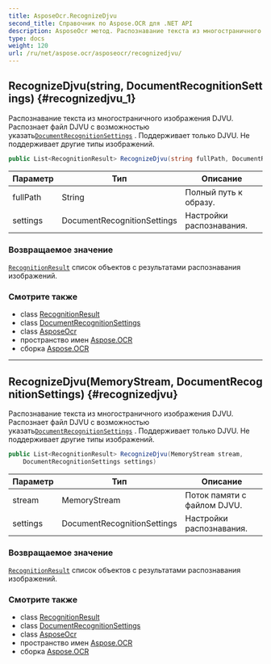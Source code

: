 ```yaml
---
title: AsposeOcr.RecognizeDjvu
second_title: Справочник по Aspose.OCR для .NET API
description: AsposeOcr метод. Распознавание текста из многостраничного изображения DJVU.  Распознает файл DJVU с возможностью указатьDocumentRecognitionSettings . Поддерживает только DJVU. Не поддерживает другие типы изображений.
type: docs
weight: 120
url: /ru/net/aspose.ocr/asposeocr/recognizedjvu/
---
```

## RecognizeDjvu(string, DocumentRecognitionSettings) {#recognizedjvu_1}

Распознавание текста из многостраничного изображения DJVU.  Распознает файл DJVU с возможностью указать[`DocumentRecognitionSettings`](../../documentrecognitionsettings/) . Поддерживает только DJVU. Не поддерживает другие типы изображений.

```csharp
public List<RecognitionResult> RecognizeDjvu(string fullPath, DocumentRecognitionSettings settings)
```

| Параметр | Тип | Описание |
| --- | --- | --- |
| fullPath | String | Полный путь к образу. |
| settings | DocumentRecognitionSettings | Настройки распознавания. |

### Возвращаемое значение

[`RecognitionResult`](../../recognitionresult/) список объектов с результатами распознавания изображений.

### Смотрите также

* class [RecognitionResult](../../recognitionresult/)
* class [DocumentRecognitionSettings](../../documentrecognitionsettings/)
* class [AsposeOcr](../)
* пространство имен [Aspose.OCR](../../asposeocr/)
* сборка [Aspose.OCR](../../../)

---

## RecognizeDjvu(MemoryStream, DocumentRecognitionSettings) {#recognizedjvu}

Распознавание текста из многостраничного изображения DJVU.  Распознает файл DJVU с возможностью указать[`DocumentRecognitionSettings`](../../documentrecognitionsettings/) . Поддерживает только DJVU. Не поддерживает другие типы изображений.

```csharp
public List<RecognitionResult> RecognizeDjvu(MemoryStream stream, 
    DocumentRecognitionSettings settings)
```

| Параметр | Тип | Описание |
| --- | --- | --- |
| stream | MemoryStream | Поток памяти с файлом DJVU. |
| settings | DocumentRecognitionSettings | Настройки распознавания. |

### Возвращаемое значение

[`RecognitionResult`](../../recognitionresult/) список объектов с результатами распознавания изображений.

### Смотрите также

* class [RecognitionResult](../../recognitionresult/)
* class [DocumentRecognitionSettings](../../documentrecognitionsettings/)
* class [AsposeOcr](../)
* пространство имен [Aspose.OCR](../../asposeocr/)
* сборка [Aspose.OCR](../../../)


